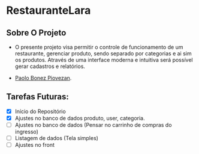 # RestauranteLara
## Sobre O Projeto

-  O presente projeto visa permitir o controle de funcionamento de um restaurante, gerenciar produto, sendo separado por categorias e ai sim os produtos. Através de uma interface moderna e intuitiva será possível gerar cadastros e relatórios.

- [Paolo Bonez Piovezan](161692@upf.br).

## Tarefas Futuras:
- [x] Início do Repositório
- [x] Ajustes no banco de dados produto, user, categoria.
- [ ] Ajustes no banco de dados (Pensar no carrinho de compras do ingresso)
- [ ] Listagem de dados (Tela simples)
- [ ] Ajustes no front
